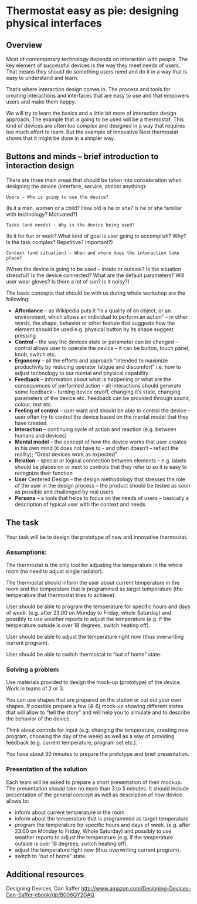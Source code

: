 # Thermostat easy as pie: designing physical interfaces 
 
## Overview
 
Most of contemporary technology depends on interaction with people. The key element of successful devices is the way they meet needs of users. That means they should do something users need and do it in a way that is easy to understand and learn.
 
That’s where interaction design comes in. The process and tools for creating interactions and interfaces that are easy to use and that empowers users and make them happy.
    
We will try to learn the basics and a little bit more of interaction design approach. The example that is going to be used will be a thermostat. This kind of devices are often too complex and designed in a way that requires too much effort to learn. But the example of innovative Nest thermostat shows that it might be done in a simpler way.
 
## Buttons and minds – brief introduction to interaction design
 
There are three main areas that should be taken into consideration when designing the device (interface, service, almost anything):
 
	Users – Who is going to use the device?
 
(Is it a man, women or a child? How old is he or she? Is he or she familiar with technology? Motivated?)
  
	Tasks (and needs) - Why is the device being used?
 
(Is it for fun or work? What kind of goal is user going to accomplish? Why? Is the task complex? Repetitive? Important?)
 
	Context (and situation) – When and where does the interaction take place?
 
(When the device is going to be used – inside or outside? Is the situation stressful? Is the device connected? What are the default parameters? Will user wear gloves? Is there a lot of sun? Is it noisy?)
  
The basic concepts that should be with us during whole workshop are the following:
 
- **Affordance** – as Wikipedia puts it “is a quality of an object, or an environment, which allows an individual to perform an action” – in other words, the shape, behavior or other feature that suggests how the element should be used e.g. physical button by its shape suggest pressing
- **Control** – the way the devices state or parameter can be changed – control allows user to operate the device – it can be button, touch panel, knob, switch etc. 
- **Ergonomy** – all the efforts and approach “intended to maximize productivity by reducing operator fatigue and discomfort” i.e. how to adjust technology to our mental and physical capability 
- **Feedback** – information about what is happening or what are the consequences of performed action - all interactions should generate some feedback – turning device on/off, changing it’s state, changing parameters of the device etc. Feedback can be provided through sound, colour, text etc. 
- **Feeling of control** – user want and should be able to control the device – user often try to control the device based on the mental model that they have created. 
- **Interaction** – continuing cycle of action and reaction (e.g. between humans and devices) 
- **Mental model** – the concept of how the device works that user creates in his own mind (it does not have to - and often doesn’t – reflect the reality); “Great devices work as expected” 
- **Relation** – special or logical connection between elements – e.g. labels should be places on or next to controls that they refer to so it is easy to recognize their function
- **User** Centered Design – the design methodology that stresses the role of the user in the design process – the product should be tested as soon as possible and challenged by real users 
- **Persona** – a tools that helps to focus on the needs of users – basically a description of typical user with the context and needs
 
## The task

Your task will be to design the prototype of new and innovative thermostat.
 
### Assumptions:

The thermostat is the only tool for adjusting the temperature in the whole room (no need to adjust single radiator).

The thermostat should inform the user about current temperature in the room and the temperature that is programmed as target temperature (the temperature that thermostat tries to achieve).

User should be able to program the temperature for specific hours and days of week. (e.g. after 23.00 on Monday to Friday, whole Saturday) and possibly to use weather reports to adjust the temperature (e.g. if the temperature outside is over 18 degrees, switch heating off).

User should be able to adjust the temperature right now (thus overwriting current program).

User should be able to switch thermostat to “out of home” state.
 
### Solving a problem

Use materials provided to design the mock-up (prototype) of the device. Work in teams of 2 or 3.

You can use shapes that are prepared on the station or cut out your own shapes. If possible prepare a few (4-6) mock-up showing different states that will allow to “tell the story” and will help you to simulate and to describe the behavior of the device.

Think about controls for input (e.g. changing the temperature, creating new program, choosing the day of the week) as well as a way of providing feedback (e.g. current temperature, program set etc.).

You have about 30 minutes to prepare the prototype and brief presentation.
 
### Presentation of the solution

Each team will be asked to prepare a short presentation of their mockup. The presentation should take no more than 3 to 5 minutes. It should include presentation of the general concept as well as description of how device allows to:

- inform about current temperature in the room
- inform about the temperature that is programmed as target temperature
- program the temperature for specific hours and days of week. (e.g. after 23.00 on Monday to Friday, Whole Saturday) and possibly to use weather reports to adjust the temperature (e.g. if the temperature outside is over 18 degrees, switch heating off).
- adjust the temperature right now (thus overwriting current program).
- switch to “out of home” state.
 
 
## Additional resources

Designing Devices, Dan Saffer <http://www.amazon.com/Designing-Devices-Dan-Saffer-ebook/dp/B006QY2GAQ>
 

